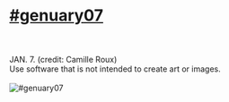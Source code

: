 # [#genuary07](https://genuary.art/prompts#jan7)</br></br>

JAN. 7. (credit: Camille Roux)</br>
Use software that is not intended to create art or images.</br></br>
![#genuary07](https://github.com/user-attachments/assets/5adb617c-8529-4b8a-a14a-2e1fe397b28a)
